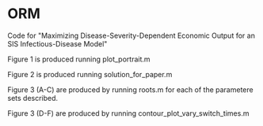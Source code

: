 # ORM
Code for "Maximizing Disease-Severity-Dependent Economic Output for an SIS Infectious-Disease Model"

Figure 1 is produced running plot_portrait.m

Figure 2 is produced running solution_for_paper.m

Figure 3 (A-C) are produced by running roots.m for each of the parametere sets described.

Figure 3 (D-F) are produced by running contour_plot_vary_switch_times.m
